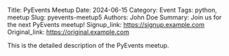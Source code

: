 Title: PyEvents Meetup
Date: 2024-06-15
Category: Event
Tags: python, meetup
Slug: pyevents-meetup5
Authors: John Doe
Summary: Join us for the next PyEvents meetup!
Signup_link: https://signup.example.com
Original_link: https://original.example.com

This is the detailed description of the PyEvents meetup.
